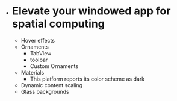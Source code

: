 - # Elevate your windowed app for spatial computing
	- Hover effects
	- Ornaments
		- TabView
		- toolbar
		- Custom Ornaments
	- Materials
		- This platform reports its color scheme as dark
	- Dynamic content scaling
	- Glass backgrounds